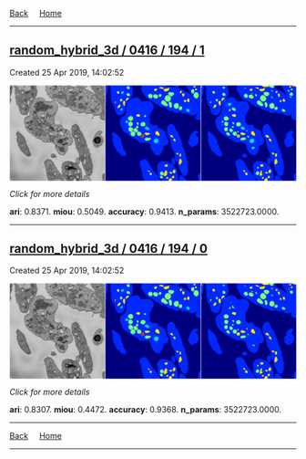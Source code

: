 
[Back](..)&nbsp;&nbsp;&nbsp;&nbsp;&nbsp;[Home](https://leapmanlab.github.io/snapshots)

---

<div class="summary"><a href="1"><h2>random_hybrid_3d / 0416 / 194 / 1</h2></a><p>Created 25 Apr 2019, 14:02:52
</p><a href="1"><img src="1/media/summary.png" align="center"></a><p>
<i>Click for more details</i>
</p></div>

**ari**: 0.8371. **miou**: 0.5049. **accuracy**: 0.9413. **n_params**: 3522723.0000. 

---

<div class="summary"><a href="0"><h2>random_hybrid_3d / 0416 / 194 / 0</h2></a><p>Created 25 Apr 2019, 14:02:52
</p><a href="0"><img src="0/media/summary.png" align="center"></a><p>
<i>Click for more details</i>
</p></div>

**ari**: 0.8307. **miou**: 0.4472. **accuracy**: 0.9368. **n_params**: 3522723.0000. 

---

[Back](..)&nbsp;&nbsp;&nbsp;&nbsp;&nbsp;[Home](https://leapmanlab.github.io/snapshots)

---